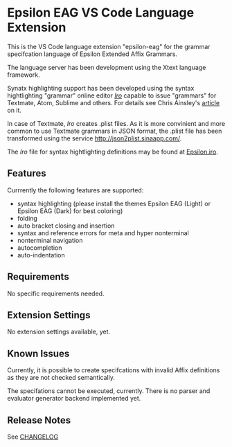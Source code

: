 # Epsilon EAG VS Code Language Extension

This is the VS Code language extension "epsilon-eag" for the grammar specifcation language of Epsilon Extended Affix Grammars.

The language server has been development using the Xtext language framework.

Synatx highlighting support has been developed using the syntax hightlighting "grammar" online editor [*Iro*](https://eeyo.io/iro/) capable to issue "grammars" for Textmate, Atom, Sublime and others. For details see Chris Ainsley's [article](https://medium.com/@model_train/creating-universal-syntax-highlighters-with-iro-549501698fd2) on it.

In case of Textmate, *Iro* creates .plist files. As it is more convinient and more common to use Textmate grammars in JSON format, the .plist file has been transformed using the service http://json2plist.sinaapp.com/.

The *Iro* file for syntax hightlighting definitions may be found at [Epsilon.iro](https://github.com/kuniss/epsilon-ide-extensions/blob/master/vscode-language-extension/Epsilon.iro).

## Features

Currrently the following features are supported:
* syntax highlighting (please install the themes Epsilon EAG (Light) or Epsilon EAG (Dark) for best coloring)
* folding
* auto bracket closing and insertion
* syntax and reference errors for meta and hyper nonterminal
* nonterminal navigation
* autocompletion
* auto-indentation

## Requirements

No specific requirements needed.

## Extension Settings

No extension settings available, yet.

## Known Issues

Currently, it is possible to create specifcations with invalid Affix definitions as they are not checked semantically.

The specifations cannot be executed, currently. There is no parser and evaluator generator backend implemented yet.

## Release Notes

See [CHANGELOG](vscode-language-extension/CHANGELOG.md)
